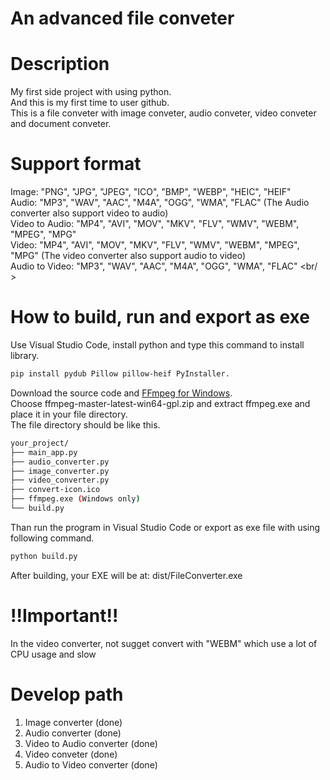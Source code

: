 # An advanced file conveter
# Description
My first side project with using python. <br />
And this is my first time to user github. <br />
This is a file conveter with image conveter, audio conveter, video conveter and document conveter.

# Support format
Image: "PNG", "JPG", "JPEG", "ICO", "BMP", "WEBP", "HEIC", "HEIF" <br />
Audio: "MP3", "WAV", "AAC", "M4A", "OGG", "WMA", "FLAC" (The Audio converter also support video to audio) <br />
Video to Audio: "MP4", "AVI", "MOV", "MKV", "FLV", "WMV", "WEBM", "MPEG", "MPG" <br />
Video: "MP4", "AVI", "MOV", "MKV", "FLV", "WMV", "WEBM", "MPEG", "MPG" (The video converter also support audio to video) <br />
Audio to Video: "MP3", "WAV", "AAC", "M4A", "OGG", "WMA", "FLAC" <br/ >

# How to build, run and export as exe
Use Visual Studio Code, install python and type this command to install library. <br/>
```bash
pip install pydub Pillow pillow-heif PyInstaller.
```
Download the source code and [FFmpeg for Windows](https://github.com/BtbN/FFmpeg-Builds/releases). <br/>
Choose ffmpeg-master-latest-win64-gpl.zip and extract ffmpeg.exe and place it in your file directory. <br/>
The file directory should be like this. <br/>
```bash
your_project/
├── main_app.py
├── audio_converter.py
├── image_converter.py
├── video_converter.py
├── convert-icon.ico
├── ffmpeg.exe (Windows only)
└── build.py
```
Than run the program in Visual Studio Code or export as exe file with using following command. <br/>
```bash
python build.py
```
After building, your EXE will be at: dist/FileConverter.exe <br/>

# !!Important!!
In the video converter, not sugget convert with "WEBM" which use a lot of CPU usage and slow

# Develop path
1. Image converter (done)
2. Audio converter (done)
3. Video to Audio converter (done)
4. Video conveter (done)
5. Audio to Video converter (done)
